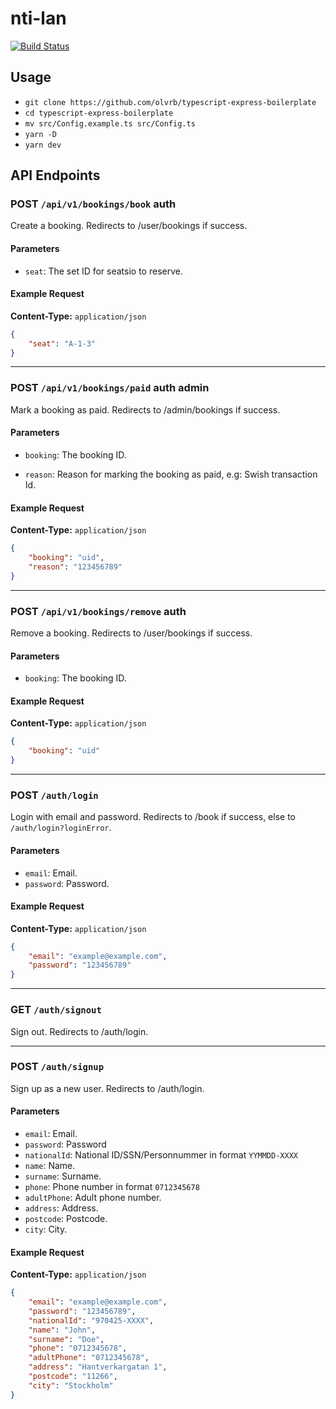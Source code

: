 # nti-lan
[![Build Status](https://travis-ci.com/olvrb/nti-lan.svg?branch=master)](https://travis-ci.com/olvrb/nti-lan)

## Usage

* `git clone https://github.com/olvrb/typescript-express-boilerplate`
* `cd typescript-express-boilerplate`
* `mv src/Config.example.ts src/Config.ts`
* `yarn -D`
* `yarn dev`


## API Endpoints

### **POST** `/api/v1/bookings/book` auth

Create a booking. Redirects to /user/bookings if success.

#### Parameters

- `seat`: The set ID for seatsio to reserve.

#### Example Request 

**Content-Type:** `application/json`

```json
{
    "seat": "A-1-3"
}
```
---

### **POST** `/api/v1/bookings/paid` auth admin

Mark a booking as paid. Redirects to /admin/bookings if success.

#### Parameters

- `booking`: The booking ID.

- `reason`: Reason for marking the booking as paid, e.g: Swish transaction Id.

#### Example Request

**Content-Type:** `application/json`

```json
{
    "booking": "uid",
    "reason": "123456789"
}
```
---

### **POST** `/api/v1/bookings/remove` auth

Remove a booking. Redirects to /user/bookings if success.

#### Parameters
- `booking`: The booking ID.

#### Example Request

**Content-Type:** `application/json`

```json
{
    "booking": "uid"
}
```
---

### **POST** `/auth/login`

Login with email and password. Redirects to /book if success, else to `/auth/login?loginError`.

#### Parameters
- `email`: Email.
- `password`: Password.

#### Example Request

**Content-Type:** `application/json`

```json
{
    "email": "example@example.com",
    "password": "123456789"
}
```
---

### **GET** `/auth/signout`

Sign out. Redirects to /auth/login.

---

### **POST** `/auth/signup`

Sign up as a new user. Redirects to /auth/login.

#### Parameters
- `email`: Email.
- `password`: Password
- `nationalId`: National ID/SSN/Personnummer in format `YYMMDD-XXXX`
- `name`: Name.
- `surname`: Surname.
- `phone`: Phone number in format `0712345678`
- `adultPhone`: Adult phone number.
- `address`: Address.
- `postcode`: Postcode.
- `city`: City.

#### Example Request

**Content-Type:** `application/json`

```json
{
    "email": "example@example.com",
    "password": "123456789",
    "nationalId": "970425-XXXX",
    "name": "John",
    "surname": "Doe",
    "phone": "0712345678",
    "adultPhone": "0712345678",
    "address": "Hantverkargatan 1",
    "postcode": "11266",
    "city": "Stockholm"
}
```